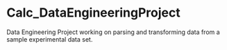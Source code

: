 # Calc_DataEngineeringProject
Data Engineering Project working on parsing and transforming data from a sample experimental data set.
